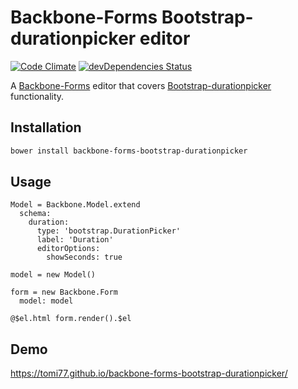 # Backbone-Forms Bootstrap-durationpicker editor

[![Code Climate](https://codeclimate.com/github/tomi77/backbone-forms-bootstrap-durationpicker/badges/gpa.svg)](https://codeclimate.com/github/tomi77/backbone-forms-bootstrap-durationpicker)
[![devDependencies Status](https://david-dm.org/tomi77/backbone-forms-bootstrap-durationpicker/dev-status.svg)](https://david-dm.org/tomi77/backbone-forms-bootstrap-durationpicker?type=dev)

A [Backbone-Forms](https://github.com/powmedia/backbone-forms) editor that covers [Bootstrap-durationpicker](http://bilbous.github.io/bootstrap-durationpicker) functionality.

## Installation

~~~bash
bower install backbone-forms-bootstrap-durationpicker
~~~

## Usage

~~~coffee-script
Model = Backbone.Model.extend
  schema:
    duration:
      type: 'bootstrap.DurationPicker'
      label: 'Duration'
      editorOptions:
        showSeconds: true

model = new Model()

form = new Backbone.Form
  model: model

@$el.html form.render().$el
~~~

## Demo

https://tomi77.github.io/backbone-forms-bootstrap-durationpicker/
